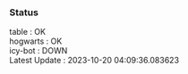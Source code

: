 ### Status


table : OK  
hogwarts : OK  
icy-bot : DOWN  
Latest Update : 2023-10-20 04:09:36.083623
